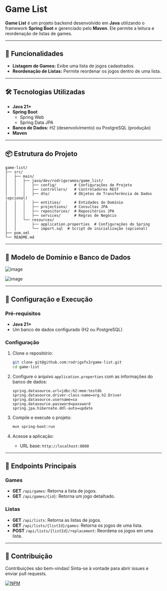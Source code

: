 # Game List

**Game List** é um projeto backend desenvolvido em **Java** utilizando o framework **Spring Boot** e gerenciado pelo **Maven**. Ele permite a leitura e reordenação de listas de games.

---

## 🚀 Funcionalidades

- **Listagem de Games:** Exibe uma lista de jogos cadastrados.
- **Reordenação de Listas:** Permite reordenar os jogos dentro de uma lista.

---

## 🛠️ Tecnologias Utilizadas

- **Java 21+**
- **Spring Boot**
  - Spring Web
  - Spring Data JPA
- **Banco de Dados:** H2 (desenvolvimento) ou PostgreSQL (produção)
- **Maven**
  
---

## 📦 Estrutura do Projeto

```
game-list/
├── src/
│   ├── main/
│   │   ├── java/dev/rodrigoramos/game_list/
│   │   │   ├── config/        # Configurações de Projeto
│   │   │   ├── controllers/   # Controladores REST
│   │   │   ├── dto/           # Objetos de Transferência de Dados (opcional)
│   │   │   ├── entities/      # Entidades do Domínio
│   │   │   ├── projections/   # Consultas JPA
│   │   │   ├── repositories/  # Repositórios JPA
│   │   │   ├── services/      # Regras de Negócio
│   │   └── resources/
│   │       ├── application.properties  # Configurações do Spring
│   │       └── import.sql  # Script de inicialização (opcional)
├── pom.xml
└── README.md
```

---

## 📄 Modelo de Domínio e Banco de Dados
![image](https://github.com/user-attachments/assets/2dc80c67-b022-425c-ad5d-8cb6542c2b04)

![image](https://github.com/user-attachments/assets/9cf9784d-cfeb-4ab2-a7fd-3f89109e77d5)

---

## 🔧 Configuração e Execução

### Pré-requisitos

- **Java 21+**
- Um banco de dados configurado (H2 ou PostgreSQL)

### Configuração

1. Clone o repositório:
   ```bash
   git clone git@github.com:rodrigofx3/game-list.git
   cd game-list
   ```

2. Configure o arquivo `application.properties` com as informações do banco de dados:
   ```properties
   spring.datasource.url=jdbc:h2:mem:testdb
   spring.datasource.driver-class-name=org.h2.Driver
   spring.datasource.username=sa
   spring.datasource.password=password
   spring.jpa.hibernate.ddl-auto=update
   ```

3. Compile e execute o projeto:
   ```bash
   mvn spring-boot:run
   ```

4. Acesse a aplicação:
   - URL base: `http://localhost:8080`

---

## 📝 Endpoints Principais

### Games
- **GET** `/api/games`: Retorna a lista de jogos.
- **GET** `/api/games/{id}`: Retorna um jogo detalhado.

### Listas
- **GET** `/api/lists`: Retorna as listas de jogos.
- **GET** `/api/lists/{listId}/games`: Retorna os jogos de uma lista.
- **POST** `/api/lists/{listId}/replacement`: Reordena os jogos em uma lista.

---

## 🤝 Contribuição

Contribuições são bem-vindas! Sinta-se à vontade para abrir issues e enviar pull requests.

[![NPM](https://img.shields.io/npm/l/react)](https://github.com/rodrigofx3/game-list/blob/572cfed803980f40079492b631e77b444c990abc/LICENSE)
